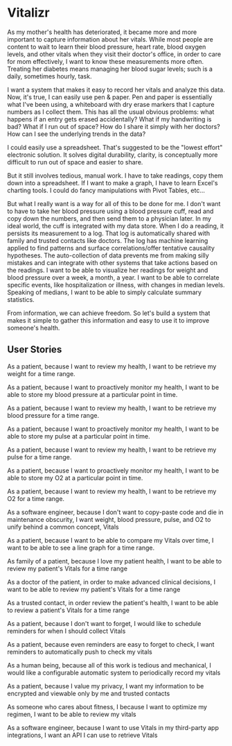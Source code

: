 <h1>Vitalizr</h1>
<p> As my mother's health has deteriorated, it became more and more important to capture information about her vitals.
While most people are content to wait to learn their blood pressure, heart rate, blood oxygen levels, and other vitals
when they visit their doctor's office, in order to care for mom effectively, I want to know these measurements more often.
Treating her diabetes means managing her blood sugar levels; such is a daily, sometimes hourly, task.</p>

<p>I want a system that makes it easy to record her vitals and analyze this data. Now, it's true, I can easily use pen & paper.
Pen and paper is essentially what I've been using, a whiteboard with dry erase markers that I capture numbers as I collect them.
This has all the usual obvious problems: what happens if an entry gets erased accidentally? What if my handwriting is bad?
What if I run out of space? How do I share it simply with her doctors? How can I see the underlying trends in the data?</p>

<p>I could easily use a spreadsheet. That's suggested to be the "lowest effort" electronic solution.
It solves digital durability, clarity, is conceptually more difficult to run out of space and easier to share.</p>

<p>But it still involves tedious, manual work. I have to take readings, copy them down into a spreadsheet. If I want to make
a graph, I have to learn Excel's charting tools. I could do fancy manipulations with Pivot Tables, etc...</p>

<p>But what I really want is a way for all of this to be done for me. I don't want to have to take her blood pressure
using a blood pressure cuff, read and copy down the numbers, and then send them to a physician later. In my ideal world,
the cuff is integrated with my data store. When I do a reading, it persists its measurement to a log.
That log is automatically shared with family and trusted contacts like doctors. The log has machine learning applied to
find patterns and surface correlations/offer tentative causality hypotheses. The auto-collection of data prevents me from
making silly mistakes and can integrate with other systems that take actions based on the readings. I want to be able
to visualize her readings for weight and blood pressure over a week, a month, a year.
I want to be able to correlate specific events, like hospitalization or illness, with changes in median levels. Speaking
of medians, I want to be able to simply calculate summary statistics.</p>

<p>From information, we can achieve freedom. So let's build a system that makes it simple to gather this information and easy
to use it to improve someone's health.</p>

<h2>User Stories</h2>
<p>As a patient, because I want to review my health, I want to be retrieve my weight for a time range.</p>
<p>As a patient, because I want to proactively monitor my health, I want to be able to store my blood pressure at a particular
point in time.</p>
<p>As a patient, because I want to review my health, I want to be retrieve my blood pressure for a time range.</p>
<p>As a patient, because I want to proactively monitor my health, I want to be able to store my pulse at a particular
point in time.</p>
<p>As a patient, because I want to review my health, I want to be retrieve my pulse for a time range.</p>
<p>As a patient, because I want to proactively monitor my health, I want to be able to store my O2 at a particular
point in time.</p>
<p>As a patient, because I want to review my health, I want to be retrieve my O2 for a time range.</p>
<p>As a software engineer, because I don't want to copy-paste code and die in maintenance obscurity, I want weight,
blood pressure, pulse, and O2 to unify behind a common concept, Vitals</p>
<p>As a patient, because I want to be able to compare my Vitals over time, I want to be able to see a line graph for a
time range.</p>
<p>As family of a patient, because I love my patient health, I want to be able to review my patient's Vitals
for a time range</p>
<p>As a doctor of the patient, in order to make advanced clinical decisions, I want to be able to review my patient's Vitals
for a time range</p>
<p>As a trusted contact, in order review the patient's health, I want to be able to review a patient's Vitals
for a time range</p>
<p>As a patient, because I don't want to forget, I would like to schedule reminders for when I should collect Vitals</p>
<p>As a patient, because even reminders are easy to forget to check, I want reminders to automatically push to check my vitals</p>
<p>As a human being, because all of this work is tedious and mechanical, I would like a configurable automatic system to periodically
record my vitals</p>
<p>As a patient, because I value my privacy, I want my information to be encrypted and viewable only by me and trusted contacts</p>
<p>As someone who cares about fitness, I because I want to optimize my regimen, I want to be able to review my vitals</p>
<p>As a software engineer, because I want to use Vitals in my third-party app integrations, I want an API I can use to
retrieve Vitals</p>

